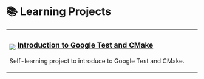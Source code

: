 # 📚 Learning Projects

<table>
<tr>
<td width="50%">
<div align="left">
  <h3>
      <a href="https://skillicons.dev" style="display: inline-block;">
        <img src="https://skillicons.dev/icons?i=cmake,cpp,vscode" style="vertical-align: middle; margin-top: 10px;" />
      </a>
      <a href="https://github.com/oscardelgado02/Introduction-to-Google-Test-and-CMake" target="_blank" style="display: inline-block; vertical-align: middle;">
        Introduction to Google Test and CMake
      </a>
    </h3>
    <p>Self-learning project to introduce to Google Test and CMake.</p>
</div>
</td>
</tr>
</table>
